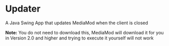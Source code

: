 # Updater
A Java Swing App that updates MediaMod when the client is closed

**Note:** You do not need to download this, MediaMod will download it for you in Version 2.0 and higher and trying to execute it yourself will not work
